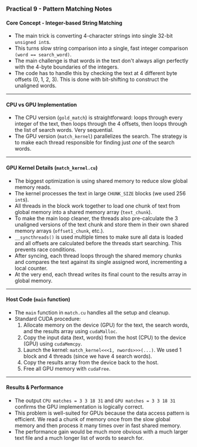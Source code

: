 ### Practical 9 - Pattern Matching Notes

#### Core Concept - Integer-based String Matching
- The main trick is converting 4-character strings into single 32-bit `unsigned int`s.
- This turns slow string comparison into a single, fast integer comparison `(word == search_word)`.
- The main challenge is that words in the text don't always align perfectly with the 4-byte boundaries of the integers.
- The code has to handle this by checking the text at 4 different byte offsets (0, 1, 2, 3). This is done with bit-shifting to construct the unaligned words.

---

#### CPU vs GPU Implementation
- The CPU version (`gold_match`) is straightforward: loops through every integer of the text, then loops through the 4 offsets, then loops through the list of search words. Very sequential.
- The GPU version (`match_kernel`) parallelizes the search. The strategy is to make each thread responsible for finding just *one* of the search words.

---

#### GPU Kernel Details (`match_kernel.cu`)
- The biggest optimization is using shared memory to reduce slow global memory reads.
- The kernel processes the text in large `CHUNK_SIZE` blocks (we used 256 `int`s).
- All threads in the block work together to load one chunk of text from global memory into a shared memory array (`text_chunk`).
- To make the main loop cleaner, the threads also pre-calculate the 3 unaligned versions of the text chunk and store them in their own shared memory arrays (`offset1_chunk`, etc.).
- `__syncthreads()` is used multiple times to make sure all data is loaded and all offsets are calculated before the threads start searching. This prevents race conditions.
- After syncing, each thread loops through the shared memory chunks and compares the text against its single assigned word, incrementing a local counter.
- At the very end, each thread writes its final count to the results array in global memory.

---

#### Host Code (`main` function)
- The `main` function in `match.cu` handles all the setup and cleanup.
- Standard CUDA procedure:
    1. Allocate memory on the device (GPU) for the text, the search words, and the results array using `cudaMalloc`.
    2. Copy the input data (text, words) from the host (CPU) to the device (GPU) using `cudaMemcpy`.
    3. Launch the kernel: `match_kernel<<<1, nwords>>>(...)`. We used 1 block and 4 threads (since we have 4 search words).
    4. Copy the results array from the device back to the host.
    5. Free all GPU memory with `cudaFree`.

---

#### Results & Performance
- The output `CPU matches = 3 3 18 31` and `GPU matches = 3 3 18 31` confirms the GPU implementation is logically correct.
- This problem is well-suited for GPUs because the data access pattern is efficient. We read a chunk of memory once from the slow global memory and then process it many times over in fast shared memory.
- The performance gain would be much more obvious with a much larger text file and a much longer list of words to search for.